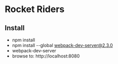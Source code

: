 # Rocket Riders

## Install

* npm install
* npm install --global webpack-dev-server@2.3.0
* webpack-dev-server
* browse to: http://localhost:8080

